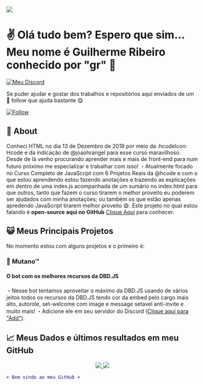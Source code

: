 <img src="https://cdn.discordapp.com/attachments/783790297930661928/836053059997663282/PicsArt_04-25-10.44.53.jpg">

# ✌ Olá tudo bem? Espero que sim... Meu nome é **Guilherme Ribeiro** conhecido por "gr" 🤗

<p align="left">
    <a href="https://discord.gg/WhgM2M2hYr">
        <img alt="Meu Discord" src="https://img.shields.io/badge/Discord-guih.rib%231511-blue">
    </a>
</p>

Se puder ajudar e gostar dos trabalhos e repositórios aqui enviados de um 🌟 follow que ajuda bastante 😋

<p align="left">
    <a href="#">
        <img alt="Follow" src="https://img.shields.io/github/followers/guilhermedsribeiro?label=followers&style=social">
    </a>
</p>

## 🤔 About
Conheci HTML no dia 13 de Dezembro de 2019 por meio da :hcodeIcon: Hcode e da indicação de @joaohrangel para esse curso maravilhoso. Desde de lá venho procurando aprender mais e mais de front-end para num futuro próximo me especializar e trabalhar com isso!
・Atualmente focado no Curso Completo de JavaScript com 6 Projetos Reais da @hcode e com o que estou aprendendo estou fazendo anotações e trazendo as explicações em dentro de uma index.js acompanhada de um sumário no index.html para que outros, tanto que fazem o curso tirarem o melhor proveito eu poderem ser ajudados com minha anotações; ou também os que estão apenas apredendo JavaScript tirarem melhor proveito 😄. Este projeto no qual estou falando é **open-source aqui no GitHub** [Clique Aqui](https://github.com/guilhersribeiro/Hcode-Curso-JavaScript) para conhecer.

## 😺 Meus Principais Projetos

No momento estou com alguns projetos e o primeiro é:
  ### 🐯 Mutano™
  #### O bot com os melhores recursos da DBD.JS
・Nesse bot tentamos aproveitar o máximo da DBD.JS usando de vários jeitos todos os recursos da DBD.JS tendo cor da embed pelo cargo mais alto, autorole, set-welcome com image e message setavel anti-invite e muito mais!
・Adicione ele em seu servidor do Discord (<a href="https://discord.com/oauth2/authorize?client_id=763109929300262953&permissions=8&redirect_uri=https://www.zuraaa.com/bots/763109929300262953/&response_type=code&scope=identify%20bot">Clique aqui para "Add"</a>).<br>

## 📈 Meus Dados e últimos resultados em meu GitHub

<p align = "center">
  <a href="https://github.com/guilhermedsribeiro/">
    <img src="https://github-readme-stats.vercel.app/api?username=guilhermedsribeiro&show_icons=true&theme=react&line_height=27">
    <img src="https://github-readme-stats.vercel.app/api/top-langs/?username=guilhermedsribeiro&layout=compact&theme=react">
  </a>
</p>

```diff
+ Bem vindo ao meu GitHub +
```
